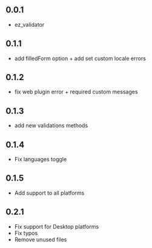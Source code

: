 ## 0.0.1

- ez_validator

## 0.1.1

- add filledForm option + add set custom locale errors

## 0.1.2

- fix web plugin error + required custom messages

## 0.1.3

- add new validations methods

## 0.1.4

- Fix languages toggle

## 0.1.5

- Add support to all platforms

## 0.2.1

- Fix support for Desktop platforms
- Fix typos
- Remove unused files
